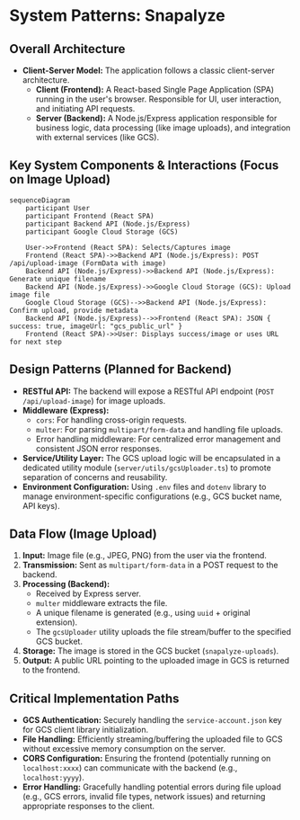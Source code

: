 # System Patterns: Snapalyze

## Overall Architecture
*   **Client-Server Model:** The application follows a classic client-server architecture.
    *   **Client (Frontend):** A React-based Single Page Application (SPA) running in the user's browser. Responsible for UI, user interaction, and initiating API requests.
    *   **Server (Backend):** A Node.js/Express application responsible for business logic, data processing (like image uploads), and integration with external services (like GCS).

## Key System Components & Interactions (Focus on Image Upload)

```mermaid
sequenceDiagram
    participant User
    participant Frontend (React SPA)
    participant Backend API (Node.js/Express)
    participant Google Cloud Storage (GCS)

    User->>Frontend (React SPA): Selects/Captures image
    Frontend (React SPA)->>Backend API (Node.js/Express): POST /api/upload-image (FormData with image)
    Backend API (Node.js/Express)->>Backend API (Node.js/Express): Generate unique filename
    Backend API (Node.js/Express)->>Google Cloud Storage (GCS): Upload image file
    Google Cloud Storage (GCS)-->>Backend API (Node.js/Express): Confirm upload, provide metadata
    Backend API (Node.js/Express)-->>Frontend (React SPA): JSON { success: true, imageUrl: "gcs_public_url" }
    Frontend (React SPA)->>User: Displays success/image or uses URL for next step
```

## Design Patterns (Planned for Backend)

*   **RESTful API:** The backend will expose a RESTful API endpoint (`POST /api/upload-image`) for image uploads.
*   **Middleware (Express):**
    *   `cors`: For handling cross-origin requests.
    *   `multer`: For parsing `multipart/form-data` and handling file uploads.
    *   Error handling middleware: For centralized error management and consistent JSON error responses.
*   **Service/Utility Layer:** The GCS upload logic will be encapsulated in a dedicated utility module (`server/utils/gcsUploader.ts`) to promote separation of concerns and reusability.
*   **Environment Configuration:** Using `.env` files and `dotenv` library to manage environment-specific configurations (e.g., GCS bucket name, API keys).

## Data Flow (Image Upload)

1.  **Input:** Image file (e.g., JPEG, PNG) from the user via the frontend.
2.  **Transmission:** Sent as `multipart/form-data` in a POST request to the backend.
3.  **Processing (Backend):**
    *   Received by Express server.
    *   `multer` middleware extracts the file.
    *   A unique filename is generated (e.g., using `uuid` + original extension).
    *   The `gcsUploader` utility uploads the file stream/buffer to the specified GCS bucket.
4.  **Storage:** The image is stored in the GCS bucket (`snapalyze-uploads`).
5.  **Output:** A public URL pointing to the uploaded image in GCS is returned to the frontend.

## Critical Implementation Paths

*   **GCS Authentication:** Securely handling the `service-account.json` key for GCS client library initialization.
*   **File Handling:** Efficiently streaming/buffering the uploaded file to GCS without excessive memory consumption on the server.
*   **CORS Configuration:** Ensuring the frontend (potentially running on `localhost:xxxx`) can communicate with the backend (e.g., `localhost:yyyy`).
*   **Error Handling:** Gracefully handling potential errors during file upload (e.g., GCS errors, invalid file types, network issues) and returning appropriate responses to the client.
